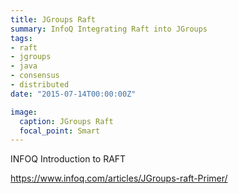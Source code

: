 ```yaml
---
title: JGroups Raft
summary: InfoQ Integrating Raft into JGroups
tags:
- raft
- jgroups
- java
- consensus
- distributed
date: "2015-07-14T00:00:00Z"

image:
  caption: JGroups Raft
  focal_point: Smart
---
```


INFOQ Introduction to RAFT

https://www.infoq.com/articles/JGroups-raft-Primer/
